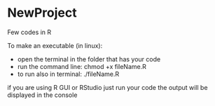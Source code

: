 # NewProject

Few codes in R

To make an executable (in linux):
- open the terminal in the folder that has your code
- run the command line:
	chmod +x fileName.R
- to run also in terminal:
	./fileName.R

if you are using R GUI or RStudio just run your code
the output will be displayed in the console

